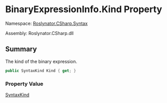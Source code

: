# BinaryExpressionInfo\.Kind Property

Namespace: [Roslynator.CSharp.Syntax](../../README.md)

Assembly: Roslynator\.CSharp\.dll

## Summary

The kind of the binary expression\.

```csharp
public SyntaxKind Kind { get; }
```

### Property Value

[SyntaxKind](https://docs.microsoft.com/en-us/dotnet/api/microsoft.codeanalysis.csharp.syntaxkind)

